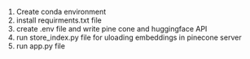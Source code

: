 1. Create conda environment
2. install requirments.txt file
3. create .env file and write pine cone and huggingface API
4. run store_index.py file for uloading embeddings in pinecone server
5. run app.py file
